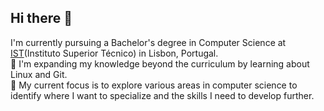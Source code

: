## Hi there 👋

I'm currently pursuing a Bachelor's degree in Computer Science at [IST](https://tecnico.ulisboa.pt/en/)(Instituto Superior Técnico) in Lisbon, Portugal.  
🌱 I'm expanding my knowledge beyond the curriculum by learning about Linux and Git.  
🎯 My current focus is to explore various areas in computer science to identify where I want to specialize and the skills I need to develop further.  

<!--
**Tiagon06/Tiagon06** is a ✨ _special_ ✨ repository because its `README.md` (this file) appears on your GitHub profile.

Here are some ideas to get you started:

- 🔭 I’m currently working on ...
- 🌱 I’m currently learning ...
- 👯 I’m looking to collaborate on ...
- 🤔 I’m looking for help with ...
- 💬 Ask me about ...
- 📫 How to reach me: ...
- 😄 Pronouns: ...
- ⚡ Fun fact: ...
-->

